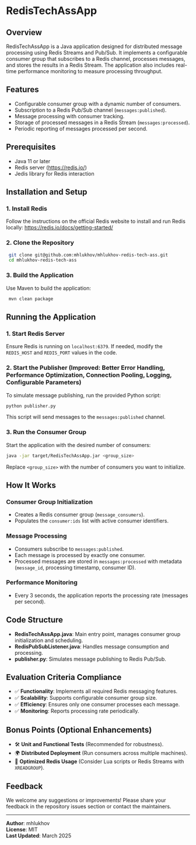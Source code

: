 # RedisTechAssApp

## Overview

RedisTechAssApp is a Java application designed for distributed message processing using Redis Streams and Pub/Sub. It implements a configurable consumer group that subscribes to a Redis channel, processes messages, and stores the results in a Redis Stream. The application also includes real-time performance monitoring to measure processing throughput.

## Features

- Configurable consumer group with a dynamic number of consumers.
- Subscription to a Redis Pub/Sub channel (`messages:published`).
- Message processing with consumer tracking.
- Storage of processed messages in a Redis Stream (`messages:processed`).
- Periodic reporting of messages processed per second.

## Prerequisites

- Java 11 or later
- Redis server (https://redis.io/)
- Jedis library for Redis interaction

## Installation and Setup

### 1. Install Redis

Follow the instructions on the official Redis website to install and run Redis locally: https://redis.io/docs/getting-started/

### 2. Clone the Repository

```sh
 git clone git@github.com:mhlukhov/mhlukhov-redis-tech-ass.git
 cd mhlukhov-redis-tech-ass
```

### 3. Build the Application

Use Maven to build the application:
```sh
 mvn clean package
```

## Running the Application

### 1. Start Redis Server
Ensure Redis is running on `localhost:6379`. If needed, modify the `REDIS_HOST` and `REDIS_PORT` values in the code.

### 2. Start the Publisher (Improved: Better Error Handling, Performance Optimization, Connection Pooling, Logging, Configurable Parameters)
To simulate message publishing, run the provided Python script:
```sh
python publisher.py
```
This script will send messages to the `messages:published` channel.

### 3. Run the Consumer Group
Start the application with the desired number of consumers:
```sh
java -jar target/RedisTechAssApp.jar <group_size>
```
Replace `<group_size>` with the number of consumers you want to initialize.

## How It Works

### Consumer Group Initialization
- Creates a Redis consumer group (`message_consumers`).
- Populates the `consumer:ids` list with active consumer identifiers.

### Message Processing
- Consumers subscribe to `messages:published`.
- Each message is processed by exactly one consumer.
- Processed messages are stored in `messages:processed` with metadata (`message_id`, processing timestamp, consumer ID).

### Performance Monitoring
- Every 3 seconds, the application reports the processing rate (messages per second).

## Code Structure

- **RedisTechAssApp.java**: Main entry point, manages consumer group initialization and scheduling.
- **RedisPubSubListener.java**: Handles message consumption and processing.
- **publisher.py**: Simulates message publishing to Redis Pub/Sub.

## Evaluation Criteria Compliance
- ✅ **Functionality**: Implements all required Redis messaging features.
- ✅ **Scalability**: Supports configurable consumer group size.
- ✅ **Efficiency**: Ensures only one consumer processes each message.
- ✅ **Monitoring**: Reports processing rate periodically.

## Bonus Points (Optional Enhancements)
- 🛠 **Unit and Functional Tests** (Recommended for robustness).
- 🌍 **Distributed Deployment** (Run consumers across multiple machines).
- 🚀 **Optimized Redis Usage** (Consider Lua scripts or Redis Streams with `XREADGROUP`).

## Feedback
We welcome any suggestions or improvements! Please share your feedback in the repository issues section or contact the maintainers.

---

**Author**: mhlukhov  
**License**: MIT  
**Last Updated**: March 2025

